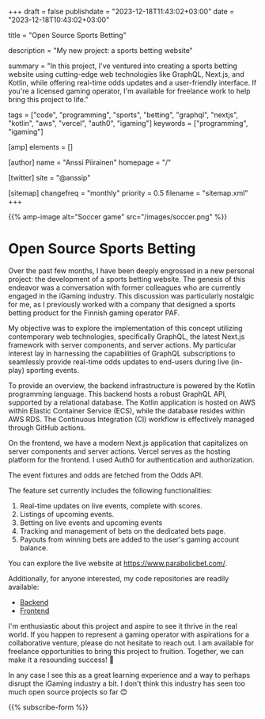 +++
draft = false
publishdate = "2023-12-18T11:43:02+03:00"
date = "2023-12-18T10:43:02+03:00"

title = "Open Source Sports Betting"

description = "My new project: a sports betting website"

summary = "In this project, I've ventured into creating a sports betting website using cutting-edge web technologies like GraphQL, Next.js, and Kotlin, while offering real-time odds updates and a user-friendly interface. If you're a licensed gaming operator, I'm available for freelance work to help bring this project to life."

tags = ["code", "programming", "sports", "betting", "graphql", "nextjs", "kotlin", "aws", "vercel", "auth0", "igaming"]
keywords = ["programming", "igaming"]

[amp]
    elements = []

[author]
    name = "Anssi Piirainen"
    homepage = "/"

[twitter]
    site = "@anssip"

[sitemap]
    changefreq = "monthly"
    priority = 0.5
    filename = "sitemap.xml"
+++

{{% amp-image alt="Soccer game" src="/images/soccer.png" %}}

# Open Source Sports Betting

Over the past few months, I have been deeply engrossed in a new personal project: the development of a sports betting 
website. The genesis of this endeavor was a conversation with former colleagues who are currently engaged in the iGaming 
industry. This discussion was particularly nostalgic for me, as I previously worked with a company that designed a 
sports betting product for the Finnish gaming operator PAF.

My objective was to explore the implementation of this concept utilizing contemporary web technologies, specifically 
GraphQL, the latest Next.js framework with server components, and server actions. My particular interest lay in 
harnessing the capabilities of GraphQL subscriptions to seamlessly provide real-time odds updates to end-users during 
live (in-play) sporting events.

To provide an overview, the backend infrastructure is powered by the Kotlin programming language. This backend hosts a 
robust GraphQL API, supported by a relational database. The Kotlin application is hosted on AWS within Elastic Container 
Service (ECS), while the database resides within AWS RDS. The Continuous Integration (CI) workflow is effectively 
managed through GitHub actions.

On the frontend, we have a modern Next.js application that capitalizes on server components and server actions. Vercel 
serves as the hosting platform for the frontend. I used Auth0 for authentication and authorization.

The event fixtures and odds are fetched from the Odds API.

The feature set currently includes the following functionalities:

1. Real-time updates on live events, complete with scores.
2. Listings of upcoming events.
3. Betting on live events and upcoming events
4. Tracking and management of bets on the dedicated bets page.
5. Payouts from winning bets are added to the user's gaming account balance.

You can explore the live website at https://www.parabolicbet.com/.

Additionally, for anyone interested, my code repositories are readily available:

- [Backend](https://github.com/anssip/ultrabet)
- [Frontend](https://github.com/anssip/ultrabet-ui)

I'm enthusiastic about this project and aspire to see it thrive in the real world. If you happen to represent
a gaming operator with aspirations for a collaborative venture, please do not hesitate to reach out. I am 
available for freelance opportunities to bring this project to fruition. Together, we can make it a resounding success! 🚀

In any case I see this as a great learning experience and a way to perhaps disrupt the iGaming industry a bit. I don't 
think this industry has seen too much open source projects so far 😊

{{% subscribe-form %}}

